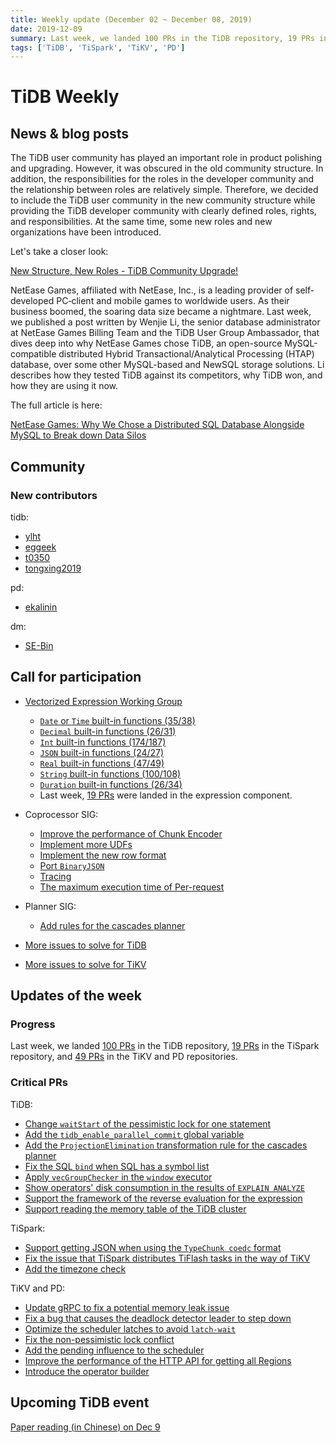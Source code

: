 ```yaml
---
title: Weekly update (December 02 ~ December 08, 2019)
date: 2019-12-09
summary: Last week, we landed 100 PRs in the TiDB repository, 19 PRs in the TiSpark repository, and 49 PRs in the TiKV and PD repositories.
tags: ['TiDB', 'TiSpark', 'TiKV', 'PD']
---
```


# TiDB Weekly

## News & blog posts

The TiDB user community has played an important role in product polishing and upgrading. However, it was obscured in the old community structure. In addition, the responsibilities for the roles in the developer community and the relationship between roles are relatively simple. Therefore, we decided to include the TiDB user community in the new community structure while providing the TiDB developer community with clearly defined roles, rights, and responsibilities. At the same time, some new roles and new organizations have been introduced.

Let's take a closer look:

[New Structure, New Roles - TiDB Community Upgrade!](https://pingcap.com/blog/tidb-community-upgrade/)

NetEase Games, affiliated with NetEase, Inc., is a leading provider of self‐developed PC‐client and mobile games to worldwide users. As their business boomed, the soaring data size became a nightmare. Last week, we published a post written by Wenjie Li, the senior database administrator at NetEase Games Billing Team and the TiDB User Group Ambassador, that dives deep into why NetEase Games chose TiDB, an open-source MySQL-compatible distributed Hybrid Transactional/Analytical Processing (HTAP) database, over some other MySQL-based and NewSQL storage solutions. Li describes how they tested TiDB against its competitors, why TiDB won, and how they are using it now.

The full article is here:

[NetEase Games: Why We Chose a Distributed SQL Database Alongside MySQL to Break down Data Silos](https://pingcap.com/case-studies/why-we-chose-a-distributed-sql-database-alongside-mysql-to-break-down-data-silos/)

## Community

### New contributors

tidb:

* [ylht](https://github.com/ylht)
* [eggeek](https://github.com/eggeek)
* [t0350](https://github.com/t0350)
* [tongxing2019](https://github.com/tongxing2019)

pd:

* [ekalinin](https://github.com/ekalinin)

dm:

* [SE-Bin](https://github.com/SE-Bin)

## Call for participation

* [Vectorized Expression Working Group](https://github.com/pingcap/community/blob/master/working-groups/wg-vec-expr.md)
    * [`Date` or `Time` built-in functions (35/38)](https://github.com/pingcap/tidb/issues/12101)
    * [`Decimal` built-in functions (26/31)](https://github.com/pingcap/tidb/issues/12102)
    * [`Int` built-in functions (174/187)](https://github.com/pingcap/tidb/issues/12103)
    * [`JSON` built-in functions (24/27)](https://github.com/pingcap/tidb/issues/12104)
    * [`Real` built-in functions (47/49)](https://github.com/pingcap/tidb/issues/12105)
    * [`String` built-in functions (100/108)](https://github.com/pingcap/tidb/issues/12106)
    * [`Duration` built-in functions (26/34)](https://github.com/pingcap/tidb/issues/12176)
    * Last week, [19 PRs](https://github.com/pingcap/tidb/pulls?utf8=%E2%9C%93&q=is%3Apr+is%3Amerged+sort%3Aupdated-desc+merged%3A2019-12-02..2019-12-08+label%3Acomponent%2Fexpression+) were landed in the expression component.

* Coprocessor SIG:
    * [Improve the performance of Chunk Encoder](https://github.com/tikv/tikv/issues/5729)
    * [Implement more UDFs](https://github.com/tikv/tikv/issues/5727)
    * [Implement the new row format](https://github.com/tikv/tikv/issues/5726)
    * [Port `BinaryJSON`](https://github.com/tikv/tikv/issues/5715)
    * [Tracing](https://github.com/tikv/tikv/issues/5714)
    * [The maximum execution time of Per-request](https://github.com/tikv/tikv/issues/5712)

* Planner SIG:
    * [Add rules for the cascades planner](https://github.com/pingcap/tidb/issues/13709)

* [More issues to solve for TiDB](https://github.com/pingcap/tidb/issues?q=is%3Aissue+is%3Aopen+label%3A%22help+wanted%22)
* [More issues to solve for TiKV](https://github.com/tikv/tikv/labels/S%3A%20HelpWanted)

## Updates of the week

### Progress

Last week, we landed [100 PRs](https://github.com/pingcap/tidb/pulls?utf8=%E2%9C%93&q=is%3Apr+is%3Amerged+merged%3A2019-12-02..2019-12-08+) in the TiDB repository, [19 PRs](https://github.com/pingcap/tispark/pulls?utf8=%E2%9C%93&q=is%3Apr+is%3Amerged+merged%3A2019-12-02..2019-12-08+) in the TiSpark repository, and [49 PRs](https://github.com/search?q=repo%3Atikv%2Ftikv+repo%3Apingcap%2Fpd+is%3Apr+is%3Amerged+merged%3A2019-12-02..2019-12-08&type=Issues) in the TiKV and PD repositories.

### Critical PRs

TiDB:

* [Change `waitStart` of the pessimistic lock for one statement](https://github.com/pingcap/tidb/pull/13922)
* [Add the `tidb_enable_parallel_commit` global variable](https://github.com/pingcap/tidb/pull/13920)
* [Add the `ProjectionElimination` transformation rule for the cascades planner](https://github.com/pingcap/tidb/pull/13895)
* [Fix the SQL `bind` when SQL has a symbol list](https://github.com/pingcap/tidb/pull/13889)
* [Apply `vecGroupChecker` in the `window` executor](https://github.com/pingcap/tidb/pull/13852)
* [Show operators' disk consumption in the results of `EXPLAIN ANALYZE`](https://github.com/pingcap/tidb/pull/13764)
* [Support the framework of the reverse evaluation for the expression](https://github.com/pingcap/tidb/pull/13738)
* [Support reading the memory table of the TiDB cluster](https://github.com/pingcap/tidb/pull/13065)

TiSpark:

* [Support getting JSON when using the `TypeChunk coedc` format](https://github.com/pingcap/tispark/pull/1283)
* [Fix the issue that TiSpark distributes TiFlash tasks in the way of TiKV](https://github.com/pingcap/tispark/pull/1289)
* [Add the timezone check](https://github.com/pingcap/tispark/pull/1275)

TiKV and PD:

* [Update gRPC to fix a potential memory leak issue](https://github.com/tikv/tikv/pull/6128)
* [Fix a bug that causes the deadlock detector leader to step down](https://github.com/tikv/tikv/pull/6125)
* [Optimize the scheduler latches to avoid `latch-wait`](https://github.com/tikv/tikv/pull/6094)
* [Fix the non-pessimistic lock conflict](https://github.com/tikv/tikv/pull/6066)
* [Add the pending influence to the scheduler](https://github.com/pingcap/pd/pull/1982)
* [Improve the performance of the HTTP API for getting all Regions](https://github.com/pingcap/pd/pull/1970)
* [Introduce the operator builder](https://github.com/pingcap/pd/pull/1958)

## Upcoming TiDB event

[Paper reading (in Chinese) on Dec 9](https://github.com/pingcap/presentations/blob/master/paper-reading.md)
